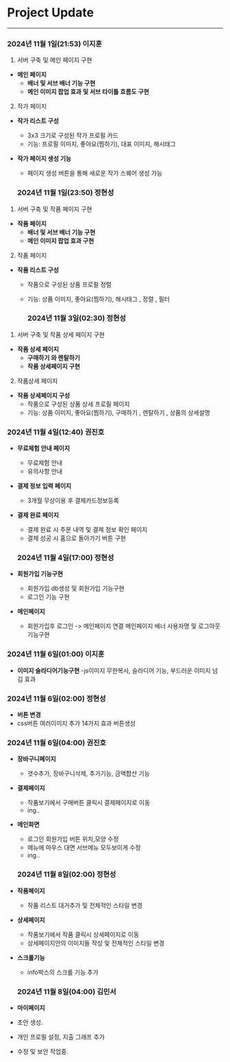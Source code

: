 # Project Update
---
### 2024년 11월 1일(21:53) 이지훈
1. 서버 구축 및 메인 페이지 구현
- **메인 페이지**
  - **배너 및 서브 배너 기능 구현**
  - **메인 이미지 팝업 효과 및 서브 타이틀 흐름도 구현**
2. 작가 페이지
- **작가 리스트 구성**
  - 3x3 크기로 구성된 작가 프로필 카드
  - 기능: 프로필 이미지, 좋아요(찜하기), 대표 이미지, 해시태그 
- **작가 페이지 생성 기능**
  - 페이지 생성 버튼을 통해 새로운 작가 스퀘어 생성 가능

  ### 2024년 11월 1일(23:50) 정현성
1. 서버 구축 및 작품 페이지 구현
- **작품 페이지**
  - **배너 및 서브 배너 기능 구현**
  - **메인 이미지 팝업 효과 구현**
2. 작품 페이지
- **작품 리스트 구성**
  - 작품으로 구성된 상품 프로필 정렬
  - 기능: 상품 이미지, 좋아요(찜하기), 해시태그 , 정렬 , 필터

    ### 2024년 11월 3일(02:30) 정현성
1. 서버 구축 및 작품 상세 페이지 구현
- **작품 상세 페이지**
  - **구매하기 와 렌탈하기**
  - **작품 상세페이지 구현**
2. 작품상세 페이지
- **작품 상세페이지 구성**
  - 작품으로 구성된 상품 상세 프로필 페이지
  - 기능: 상품 이미지, 좋아요(찜하기), 구매하기 , 렌탈하기 , 상품의 상세설명


### 2024년 11월 4일(12:40) 권진호
- **무료체험 안내 페이지** 
  - 무료체험 안내
  - 유의사항 안내
- **결제 정보 입력 페이지**
  - 3개월 무상이용 후 결제카드정보등록
- **결제 완료 페이지**
  - 결제 완료 시 주문 내역 및 결제 정보 확인 페이지
  - 결제 성공 시 홈으로 돌아가기 버튼 구현

  ### 2024년 11월 4일(17:00) 정현성
- **회원가입 기능구현** 
  - 회원가입 db생성 및 회원가입 기능구현
  - 로그인 기능 구현
- **메인페이지**
  - 회원가입후 로그인 -> 메인페이지 연결 메인페이지 배너 사용자명 및 로그아웃기능구현

### 2024년 11월 6일(01:00) 이지훈
- **이미지 슬라디어기능구현** 
-js이미지 무한복사, 슬라디어 기능, 부드러운 이미지 넘김 효과

### 2024년 11월 6일(02:00) 정현성
- **버튼 변경**
- css버튼 여러이미지 추가 14가지 효과 버튼생성

### 2024년 11월 6일(04:00) 권진호
- **장바구니페이지** 
  - 갯수추가, 장바구니삭제, 추가기능, 금액합산 기능 
- **결제페이지**
  - 작품보기에서 구매버튼 클릭시 결제페이지로 이동
  - ing..
- **메인화면**
  - 로그인 회원가입 버튼 위치,모양 수정
  - 메뉴에 마우스 대면 서브메뉴 모두보이게 수정
  - ing..

  ### 2024년 11월 8일(02:00) 정현성
- **작품페이지** 
  - 작품 리스트 대거추가 및 전체적인 스타일 변경
- **상세페이지**
  - 작품보기에서 작품 클릭시 상세페이지로 이동
  - 상세페이지안의 이미지들 작성 및 전체적인 스타일 변경
- **스크롤기능**
  - info박스의 스크롤 기능 추가
 
  ### 2024년 11월 8일(04:00) 김민서
- **마이페이지**
- 초안 생성.
- 개인 프로필 설정, 지출 그래프 추가
- 수정 및 보안 작업중.
